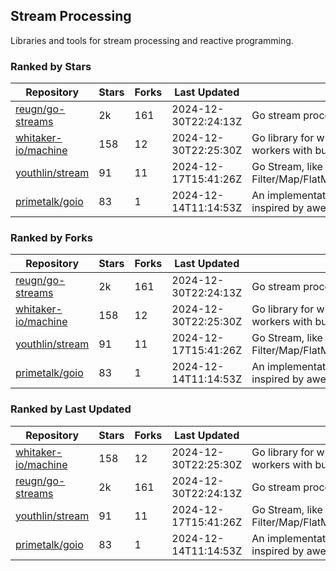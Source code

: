 ## Stream Processing

Libraries and tools for stream processing and reactive programming.

### Ranked by Stars

| Repository | Stars | Forks | Last Updated | Description | 
|------------|-------|-------|--------------|-------------|
| [reugn/go-streams](https://github.com/reugn/go-streams) | 2k | 161 | 2024-12-30T22:24:13Z |  Go stream processing library. |
| [whitaker-io/machine](https://github.com/whitaker-io/machine) | 158 | 12 | 2024-12-30T22:25:30Z |  Go library for writing and generating stream workers with built in metrics and traceability. |
| [youthlin/stream](https://github.com/youthlin/stream) | 91 | 11 | 2024-12-17T15:41:26Z |  Go Stream, like Java 8 Stream: Filter/Map/FlatMap/Peek/Sorted/ForEach/Reduce... |
| [primetalk/goio](https://github.com/primetalk/goio) | 83 | 1 | 2024-12-14T11:14:53Z |  An implementation of IO, Stream, Fiber for Golang, inspired by awesome Scala libraries cats and fs2. |

### Ranked by Forks

| Repository | Stars | Forks | Last Updated | Description | 
|------------|-------|-------|--------------|-------------|
| [reugn/go-streams](https://github.com/reugn/go-streams) | 2k | 161 | 2024-12-30T22:24:13Z |  Go stream processing library. |
| [whitaker-io/machine](https://github.com/whitaker-io/machine) | 158 | 12 | 2024-12-30T22:25:30Z |  Go library for writing and generating stream workers with built in metrics and traceability. |
| [youthlin/stream](https://github.com/youthlin/stream) | 91 | 11 | 2024-12-17T15:41:26Z |  Go Stream, like Java 8 Stream: Filter/Map/FlatMap/Peek/Sorted/ForEach/Reduce... |
| [primetalk/goio](https://github.com/primetalk/goio) | 83 | 1 | 2024-12-14T11:14:53Z |  An implementation of IO, Stream, Fiber for Golang, inspired by awesome Scala libraries cats and fs2. |

### Ranked by Last Updated

| Repository | Stars | Forks | Last Updated | Description | 
|------------|-------|-------|--------------|-------------|
| [whitaker-io/machine](https://github.com/whitaker-io/machine) | 158 | 12 | 2024-12-30T22:25:30Z |  Go library for writing and generating stream workers with built in metrics and traceability. |
| [reugn/go-streams](https://github.com/reugn/go-streams) | 2k | 161 | 2024-12-30T22:24:13Z |  Go stream processing library. |
| [youthlin/stream](https://github.com/youthlin/stream) | 91 | 11 | 2024-12-17T15:41:26Z |  Go Stream, like Java 8 Stream: Filter/Map/FlatMap/Peek/Sorted/ForEach/Reduce... |
| [primetalk/goio](https://github.com/primetalk/goio) | 83 | 1 | 2024-12-14T11:14:53Z |  An implementation of IO, Stream, Fiber for Golang, inspired by awesome Scala libraries cats and fs2. |

